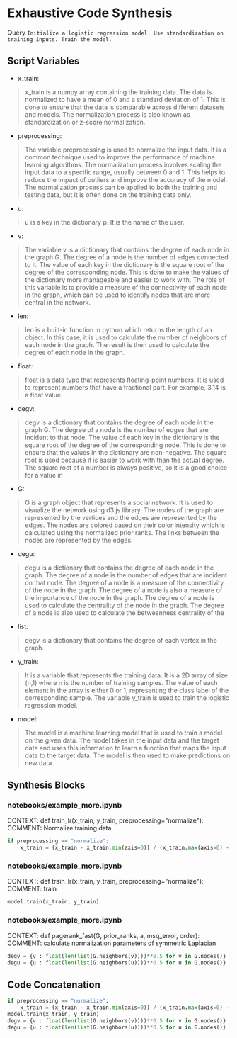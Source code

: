 # Exhaustive Code Synthesis
Query `Initialize a logistic regression model. Use standardization on training inputs. Train the model.`
## Script Variables
- x_train:<br>
>x_train is a numpy array containing the training data. The data is normalized to have a mean of 0 and a standard deviation of 1. This is done to ensure that the data is comparable across different datasets and models. The normalization process is also known as standardization or z-score normalization.
- preprocessing:<br>
>The variable preprocessing is used to normalize the input data. It is a common technique used to improve the performance of machine learning algorithms. The normalization process involves scaling the input data to a specific range, usually between 0 and 1. This helps to reduce the impact of outliers and improve the accuracy of the model. The normalization process can be applied to both the training and testing data, but it is often done on the training data only.
- u:<br>
>u is a key in the dictionary p. It is the name of the user.
- v:<br>
>The variable v is a dictionary that contains the degree of each node in the graph G. The degree of a node is the number of edges connected to it. The value of each key in the dictionary is the square root of the degree of the corresponding node. This is done to make the values of the dictionary more manageable and easier to work with. The role of this variable is to provide a measure of the connectivity of each node in the graph, which can be used to identify nodes that are more central in the network.
- len:<br>
>len is a built-in function in python which returns the length of an object. In this case, it is used to calculate the number of neighbors of each node in the graph. The result is then used to calculate the degree of each node in the graph.
- float:<br>
>float is a data type that represents floating-point numbers. It is used to represent numbers that have a fractional part. For example, 3.14 is a float value.
- degv:<br>
>degv is a dictionary that contains the degree of each node in the graph G. The degree of a node is the number of edges that are incident to that node. The value of each key in the dictionary is the square root of the degree of the corresponding node. This is done to ensure that the values in the dictionary are non-negative. The square root is used because it is easier to work with than the actual degree. The square root of a number is always positive, so it is a good choice for a value in
- G:<br>
>G is a graph object that represents a social network. It is used to visualize the network using d3.js library. The nodes of the graph are represented by the vertices and the edges are represented by the edges. The nodes are colored based on their color intensity which is calculated using the normalized prior ranks. The links between the nodes are represented by the edges.
- degu:<br>
>degu is a dictionary that contains the degree of each node in the graph. The degree of a node is the number of edges that are incident on that node. The degree of a node is a measure of the connectivity of the node in the graph. The degree of a node is also a measure of the importance of the node in the graph. The degree of a node is used to calculate the centrality of the node in the graph. The degree of a node is also used to calculate the betweenness centrality of the
- list:<br>
>degv is a dictionary that contains the degree of each vertex in the graph.
- y_train:<br>
>It is a variable that represents the training data. It is a 2D array of size (n,1) where n is the number of training samples. The value of each element in the array is either 0 or 1, representing the class label of the corresponding sample. The variable y_train is used to train the logistic regression model.
- model:<br>
>The model is a machine learning model that is used to train a model on the given data. The model takes in the input data and the target data and uses this information to learn a function that maps the input data to the target data. The model is then used to make predictions on new data.
## Synthesis Blocks
### notebooks/example_more.ipynb
CONTEXT: def train_lr(x_train, y_train, preprocessing="normalize"): COMMENT: Normalize training data
```python
if preprocessing == "normalize":
    x_train = (x_train - x_train.min(axis=0)) / (x_train.max(axis=0) - x_train.min(axis=0))
```

### notebooks/example_more.ipynb
CONTEXT: def train_lr(x_train, y_train, preprocessing="normalize"): COMMENT: train
```python
model.train(x_train, y_train)
```

### notebooks/example_more.ipynb
CONTEXT: def pagerank_fast(G, prior_ranks, a, msq_error, order): COMMENT: calculate normalization parameters of symmetric Laplacian
```python
degv = {v : float(len(list(G.neighbors(v))))**0.5 for v in G.nodes()}
degu = {u : float(len(list(G.neighbors(u))))**0.5 for u in G.nodes()}
```

## Code Concatenation
```python
if preprocessing == "normalize":
    x_train = (x_train - x_train.min(axis=0)) / (x_train.max(axis=0) - x_train.min(axis=0))
model.train(x_train, y_train)
degv = {v : float(len(list(G.neighbors(v))))**0.5 for v in G.nodes()}
degu = {u : float(len(list(G.neighbors(u))))**0.5 for u in G.nodes()}
```
